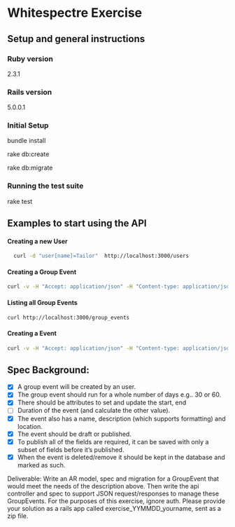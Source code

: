 # Whitespectre Exercise

## Setup and general instructions

### Ruby version
2.3.1

### Rails version
5.0.0.1

### Initial Setup
bundle install

rake db:create

rake db:migrate


### Running the test suite
rake test



## Examples to start using the API

#### Creating a new User
```bash
  curl -d "user[name]=Tailor"  http://localhost:3000/users
```

#### Creating a Group Event
```bash
curl -v -H "Accept: application/json" -H "Content-type: application/json" -X POST -d ' {"group_event":{"title":"Canada Trip","days_duration":"20", "user_id":"1"}}' http://localhost:3000/group_events
```

#### Listing all Group Events
```bash
curl http://localhost:3000/group_events
```

#### Creating a Event
```bash
curl -v -H "Accept: application/json" -H "Content-type: application/json" -X POST -d ' {"event":{"name":"Passport","description":"renew the passport", "location":"São Paulo", "start_date":"10-10-2016", "end_date":"12-10-2016", "group_event_id": "1"}}' http://localhost:3000/events
```

## Spec Background:
- [x] A group event will be created by an user.
- [x] The group event should run for a whole number of days e.g.. 30 or 60.
- [x] There should be attributes to set and update the start, end
- [ ] Duration of the event (and calculate the other value).
- [x] The event also has a name, description (which supports formatting) and location.
- [x] The event should be draft or published.
- [x] To publish all of the fields are required, it can be saved with only a subset of fields before it’s published.
- [x] When the event is deleted/remove it should be kept in the database and marked as such.

Deliverable:
Write an AR model, spec and migration for a GroupEvent that would meet the needs of the description above. Then write the api controller and spec to support JSON request/responses to manage these GroupEvents. For the purposes of this exercise, ignore auth. Please provide your solution as a rails app called exercise_YYMMDD_yourname, sent as a zip file.
